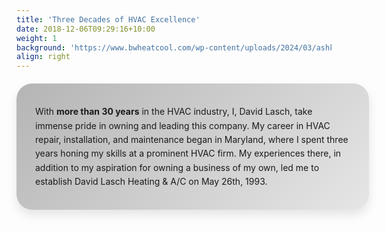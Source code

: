 ```yaml
---
title: 'Three Decades of HVAC Excellence'
date: 2018-12-06T09:29:16+10:00
weight: 1
background: 'https://www.bwheatcool.com/wp-content/uploads/2024/03/ashkan-forouzani-JUAVCUMY008-unsplash.jpg'
align: right
---
```


<style>
  .opaque-gray-div {
    background: linear-gradient(135deg, rgba(150, 150, 150, 0.7), rgba(220, 220, 220, 0.7)); /* Darker gray */
    width: 100%;
    height: auto;
    padding: 20px 30px; /* Increased padding for more breathing space */
    border-radius: 25px; /* More rounded corners */
    box-shadow: 0 8px 16px rgba(0, 0, 0, 0.1); /* Softer, larger shadow */
    line-height: 1.6; /* Improve readability */
    margin: 20px 0; /* Add margin to separate it from other elements */
  }
</style>

<div class="opaque-gray-div">
  <p>With <b>more than 30 years</b> in the HVAC industry, I, David Lasch, take immense pride in owning and leading this company. My career in HVAC repair, installation, and maintenance began in Maryland, where I spent three years honing my skills at a prominent HVAC firm. My experiences there, in addition to my aspiration for owning a business of my own, led me to establish David Lasch Heating & A/C on May 26th, 1993.</p>
</div>
